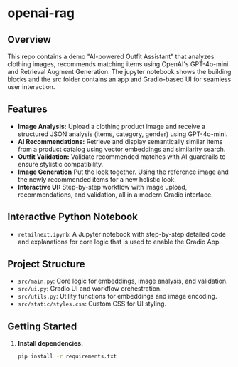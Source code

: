 # openai-rag

## Overview

This repo contains a demo "AI-powered Outfit Assistant" that analyzes clothing images, recommends matching items using OpenAI's GPT-4o-mini and Retrieval Augment Generation. The jupyter notebook shows the building blocks and the src folder contains an app and Gradio-based UI for seamless user interaction.

## Features

- **Image Analysis:** Upload a clothing product image and receive a structured JSON analysis (items, category, gender) using GPT-4o-mini.
- **AI Recommendations:** Retrieve and display semantically similar items from a product catalog using vector embeddings and similarity search.
- **Outfit Validation:** Validate recommended matches with AI guardrails to ensure stylistic compatibility.
- **Image Generation** Put the look together. Using the reference image and the newly recommended items for a new holistic look.
- **Interactive UI:** Step-by-step workflow with image upload, recommendations, and validation, all in a modern Gradio interface.

## Interactive Python Notebook

- `retailnext.ipynb`: A Jupyter notebook with step-by-step detailed code and explanations for core logic that is used to enable the Gradio App.

## Project Structure

- `src/main.py`: Core logic for embeddings, image analysis, and validation.
- `src/ui.py`: Gradio UI and workflow orchestration.
- `src/utils.py`: Utility functions for embeddings and image encoding.
- `src/static/styles.css`: Custom CSS for UI styling.

## Getting Started

1. **Install dependencies:**
   ```bash
   pip install -r requirements.txt
   ```
